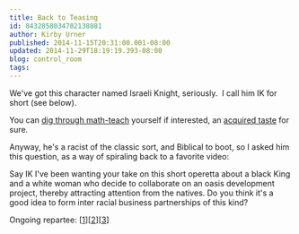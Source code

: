 ```yaml
---
title: Back to Teasing
id: 8432858034702138881
author: Kirby Urner
published: 2014-11-15T20:31:00.001-08:00
updated: 2014-11-29T18:19:19.393-08:00
blog: control_room
tags: 
---
```


We've got this character named Israeli Knight, seriously.  I call him IK for short (see below).

You can [dig through math-teach](http://mathforum.org/kb/message.jspa?messageID=9643244) yourself if interested, an [acquired taste](http://worldgame.blogspot.com/2014/11/common-core-mathematics-as-poverty-line.html) for sure.

Anyway, he's a racist of the classic sort, and Biblical to boot, so I asked him this question, as a way of spiraling back to a favorite video:

Say IK I've been wanting your take on this short operetta about a black King and a white woman who decide to collaborate on an oasis development project, thereby attracting attention from the natives. Do you think it's a good idea to form inter racial business partnerships of this kind?

Ongoing repartee: [[1](http://mathforum.org/kb/message.jspa?messageID=9646075)][[2](http://mathforum.org/kb/message.jspa?messageID=9646141)][[3](http://mathforum.org/kb/message.jspa?messageID=9653919)]